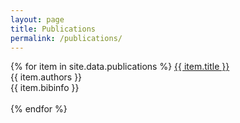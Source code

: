 ```yaml
---
layout: page
title: Publications
permalink: /publications/
---
```



<div id="publications-container">
  {% for item in site.data.publications %}
    <a href="{{ item.link }}">
      {{ item.title }}
    </a> <br/>
    {{ item.authors }} <br/>
    {{ item.bibinfo }} <br/><br/>
    {% endfor %}
</div>